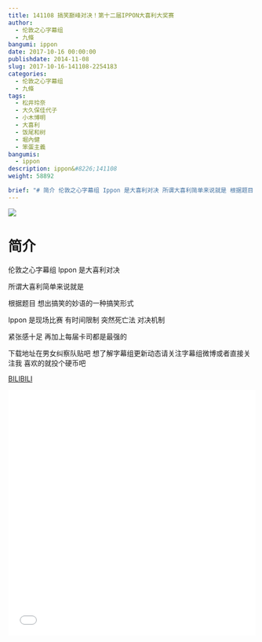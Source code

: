 ```yaml
---
title: 141108 搞笑巅峰对决！第十二届IPPON大喜利大奖赛
author: 
  - 伦敦之心字幕组
  - 九條
bangumi: ippon
date: 2017-10-16 00:00:00
publishdate: 2014-11-08
slug: 2017-10-16-141108-2254183
categories: 
  - 伦敦之心字幕组
  - 九條
tags: 
  - 松井玲奈
  - 大久保佳代子
  - 小木博明
  - 大喜利
  - 饭尾和树
  - 堀內健
  - 笨蛋主義
bangumis: 
  - ippon
description: ippon&#8226;141108
weight: 58892

brief: "# 简介 伦敦之心字幕组 Ippon 是大喜利对决 所谓大喜利简单来说就是 根据题目 想出搞笑的妙语的一种搞笑形式 Ippon 是现场比赛 有时间限制 突然死亡法 对决机制 紧张感十足 再加上每届卡司都是最强的 下载地址在男女纠察队贴吧 想了解字幕组更新动态请关注字幕组微博或者直接关注我 喜欢的就投个硬币吧"
---
```


![](https://i.imgur.com/qnqZA89.jpg)

# 简介  
伦敦之心字幕组 Ippon 是大喜利对决 


所谓大喜利简单来说就是 


根据题目 想出搞笑的妙语的一种搞笑形式


Ippon 是现场比赛 有时间限制 突然死亡法 对决机制


紧张感十足 再加上每届卡司都是最强的


下载地址在男女纠察队贴吧 想了解字幕组更新动态请关注字幕组微博或者直接关注我 喜欢的就投个硬币吧

  [BILIBILI](https://www.bilibili.com/video/av2254183/)


<div class="vcontainer">  <iframe class='video' src="//www.bilibili.com/blackboard/player.html?aid=2254183" width="100%" height="500" frameborder="0" allowfullscreen="allowfullscreen"></iframe></div>

